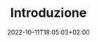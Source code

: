 ---
title: "Introduzione"
date: 2022-10-11T18:05:03+02:00
draft: false
weight: 200
images: []
categories: []
contributors: []
---